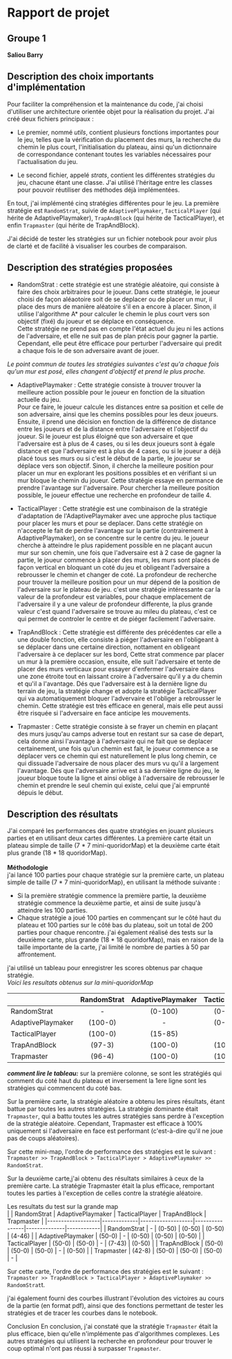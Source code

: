 # Rapport de projet

## Groupe 1
**Saliou Barry**

## Description des choix importants d'implémentation

Pour faciliter la compréhension et la maintenance du code, j'ai choisi d'utiliser une architecture orientée objet pour la réalisation du projet. J'ai créé deux fichiers principaux :

* Le premier, nommé *utils*, contient plusieurs fonctions importantes pour le jeu, telles que la vérification du placement des murs, la recherche du chemin le plus court, l'initialisation du plateau, ainsi qu'un dictionnaire de correspondance contenant toutes les variables nécessaires pour l'actualisation du jeu.

* Le second fichier, appelé *strats*, contient les différentes stratégies du jeu, chacune étant une classe. J'ai utilisé l'héritage entre les classes pour pouvoir réutiliser des méthodes déjà implémentées.

En tout, j'ai implémenté cinq stratégies différentes pour le jeu. La première stratégie est `RandomStrat`, suivie de `AdaptivePlaymaker`, `TacticalPlayer` (qui hérite de AdaptivePlaymaker), `TrapAndBlock` (qui hérite de TacticalPlayer), et enfin `Trapmaster` (qui hérite de TrapAndBlock).

J'ai décidé de tester les stratégies sur un fichier notebook pour avoir plus de clarté et de facilité à visualiser les courbes de comparaison.

## Description des stratégies proposées

* RandomStrat : cette stratégie est une stratégie aléatoire, qui consiste à faire des choix arbitraires pour le joueur. Dans cette stratégie, le joueur choisi de façon aléaotoire soit de se deplacer ou de placer un mur, il place des murs de manière aléatoire s'il en a encore à placer. Sinon, il utilise l'algorithme A* pour calculer le chemin le plus court vers son objectif (fixé) du joueur et se déplace en conséquence. <br>
Cette stratégie ne prend pas en compte l'état actuel du jeu ni les actions de l'adversaire, et elle ne suit pas de plan précis pour gagner la partie. Cependant, elle peut être efficace pour perturber l'adversaire qui predit a chaque fois le de son adversaire avant de jouer.

*Le point commun de toutes les stratégies suivantes c'est qu'a chaque fois qu'un mur est posé, elles changent d'objectif et prend le plus proche.*

* AdaptivePlaymaker : Cette stratégie consiste à trouver trouver la meilleure action possible pour le joueur en fonction de la situation actuelle du jeu. <br>
Pour ce faire, le joueur calcule les distances entre sa position et celle de son adversaire, ainsi que les chemins possibles pour les deux joueurs. Ensuite, il prend une décision en fonction de la différence de distance entre les joueurs et de la distance entre l'adversaire et l'objectif du joueur.
Si le joueur est plus éloigné que son adversaire et que l'adversaire est à plus de 4 cases, ou si les deux joueurs sont à égale distance et que l'adversaire est à plus de 4 cases, ou si le joueur a déjà placé tous ses murs ou si c'est le début de la partie, le joueur se déplace vers son objectif. Sinon, il cherche la meilleure position pour placer un mur en explorant les positions possibles et en vérifiant si un mur bloque le chemin du joueur. Cette stratégie essaye en permance de prendre l'avantage sur l'adversaire.
Pour chercher la meilleure position possible, le joueur effectue une recherche en profondeur de taille 4.

* TacticalPlayer : Cette stratégie est une combinaison de la stratégie d'adaptation de l'AdaptivePlaymaker avec une approche plus tactique pour placer les murs et pour se deplacer. Dans cette stratégie on n'accepte le fait de perdre l'avantage sur la partie (contrairement à AdaptivePlaymaker), on se concentre sur le centre du jeu. le joueur cherche à atteindre le plus rapidement possible en ne plaçant aucun mur sur son chemin, une fois que l'adversaire est à 2 case de gagner la partie, le joueur commence à placer des murs, les murs sont placés de façon vertical en bloquant un coté du jeu et obligeant l'adversaire a rebrousser le chemin et changer de coté.
La profondeur de recherche pour trouver la meilleure position pour un mur dépend de la position de l'adversaire sur le plateau de jeu. c'est une stratégie intéressante car la valeur de la profondeur est variables, pour chaque emplacement de l'adversaire il y a une valeur de profondeur differente, la plus grande valeur c'est quand l'adversaire se trouve au mileu du plateau, c'est ce qui permet de controler le centre et de piéger facilement l'adversaire. 

* TrapAndBlock : Cette stratégie est différente des précédentes car elle a une double fonction, elle consiste à piéger l'adversaire en l'obligeant à se déplacer dans une certaine direction, nottament en obligeant l'adversaire à ce deplacer sur les bord, Cette strat commence par placer un mur à la première occasion, ensuite, elle suit l'adversaire et tente de placer des murs verticaux pour essayer d'enfermer l'adversaire dans une zone étroite tout en laissant croire à l'adversaire qu'il y a du chemin et qu'il a l'avantage. Dés que l'adversaire est à la dernière ligne du terrain de jeu, la stratégie change et adopte la stratégie TacticalPlayer qui va automatiquement bloquer l'advervaire et l'obliger a rebrousser le chemin.
Cette stratégie est très efficace en general, mais elle peut aussi être risquée si l'adversaire en face anticipe les mouvements.

* Trapmaster : Cette stratégie consiste à se frayer un chemin en plaçant des murs jusqu'au camps adverse tout en restant sur sa case de depart, cela  donne ainsi l'avantage à l'adversaire qui ne fait que se deplacer certainement, une fois qu'un chemin est fait, le joueur commence a se déplacer vers ce chemin qui est naturellement le plus long chemin, ce qui dissuade l'adversaire de nous placer des murs vu qu'il a largement l'avantage. Dés que l'adversaire arrive est à sa dernière ligne du jeu, le joueur bloque toute la ligne et ainsi oblige à l'adversaire de rebrousser le chemin et prendre le seul chemin qui existe, celui que j'ai emprunté dépuis le début. 

## Description des résultats

J'ai comparé les performances des quatre stratégies en jouant plusieurs parties et en utilisant deux cartes différentes. La première carte était un plateau simple de taille (7 * 7 mini-quoridorMap) et la deuxième carte était plus grande (18 * 18 quoridorMap).
<br><br>
**Méthodologie**<br>
j'ai lancé 100 parties pour chaque stratégie sur la première carte, un plateau simple de taille (7 * 7 mini-quoridorMap), en utilisant la méthode suivante :

* Si la première stratégie commence la première partie, la deuxième stratégie commence la deuxième partie, et ainsi de suite jusqu'à atteindre les 100 parties.
* Chaque stratégie a joué 100 parties en commençant sur le côté haut du plateau et 100 parties sur le côté bas du plateau, soit un total de 200 parties pour chaque rencontre.
j'ai également réalisé des tests sur la deuxième carte, plus grande (18 * 18 quoridorMap), mais en raison de la taille importante de la carte, j'ai limité le nombre de parties à 50 par affrontement.

j'ai utilisé un tableau pour enregistrer les scores obtenus par chaque stratégie. <br>
*Voici les resultats obtenus sur la mini-quoridorMap*

|                   | RandomStrat | AdaptivePlaymaker | TacticalPlayer | TrapAndBlock | Trapmaster |
|:------------------|:-----------:|:-----------------:|:--------------:|:------------:|:----------:|
| RandomStrat       |      -      |      (0-100)      |     (0-100)    |    (4-96)    |   (5-95)   |
| AdaptivePlaymaker |   (100-0)   |         -         |     (0-100)    |    (0-100)   |   (0-100)  |
| TacticalPlayer    |   (100-0)   |      (15-85)      |        -       |    (40-60)   |   (0-100)  |
| TrapAndBlock      |    (97-3)   |      (100-0)      |     (100-0)    |       -      |   (0-100)  |
| Trapmaster        |    (96-4)   |      (100-0)      |     (100-0)    |    (100-0)   |      -     |

***comment lire le tableau:*** sur la première colonne, se sont les stratégiés qui comment du coté haut du plateau et inversement la 1ere ligne sont les stratégies qui commencent du coté bas.

Sur la première carte, la stratégie aléatoire a obtenu les pires résultats, étant battue par toutes les autres stratégies. La stratégie dominante était `Trapmaster`, qui a battu toutes les autres stratégies sans perdre à l'exception de la stratégie aléatoire. Cependant, Trapmaster est efficace à 100% uniquement si l'adversaire en face est performant (c'est-à-dire qu'il ne joue pas de coups aléatoires).

Sur cette mini-map, l'ordre de performance des stratégies est le suivant : `Trapmaster >> TrapAndBlock > TacticalPlayer > AdaptivePlaymaker >> RandomStrat`.

Sur la deuxième carte,j'ai obtenu des résultats similaires à ceux de la première carte. La stratégie Trapmaster était la plus efficace, remportant toutes les parties à l'exception de celles contre la stratégie aléatoire.

Les resultats du test sur la grande map <br>
|                   | RandomStrat | AdaptivePlaymaker | TacticalPlayer | TrapAndBlock | Trapmaster |
|-------------------|-------------|-------------------|----------------|--------------|------------|
| RandomStrat       |      -      |       (0-50)      |     (0-50)     |    (0-50)    |   (4-46)   |
| AdaptivePlaymaker |    (50-0)   |         -         |     (0-50)     |    (0-50)    |   (0-50)   |
| TacticalPlayer    |    (50-0)   |       (50-0)      |        -       |    (7-43)    |   (0-50)   |
| TrapAndBlock      |    (50-0)   |       (50-0)      |     (50-0)     |       -      |   (0-50)   |
| Trapmaster        |    (42-8)   |       (50-0)      |     (50-0)     |    (50-0)    |      -     |

Sur cette carte, l'ordre de performance des stratégies est le suivant : `Trapmaster >> TrapAndBlock > TacticalPlayer > AdaptivePlaymaker >> RandomStrat`t.

j'ai également fourni des courbes illustrant l'évolution des victoires au cours de la partie (en format pdf), ainsi que des fonctions permettant de tester les stratégies et de tracer les courbes dans le notebook.

Conclusion
En conclusion, j'ai constaté que la stratégie `Trapmaster` était la plus efficace, bien qu'elle n'implémente pas d'algorithmes complexes. Les autres stratégies qui utilisent la recherche en profondeur pour trouver le coup optimal n'ont pas réussi à surpasser `Trapmaster`.








